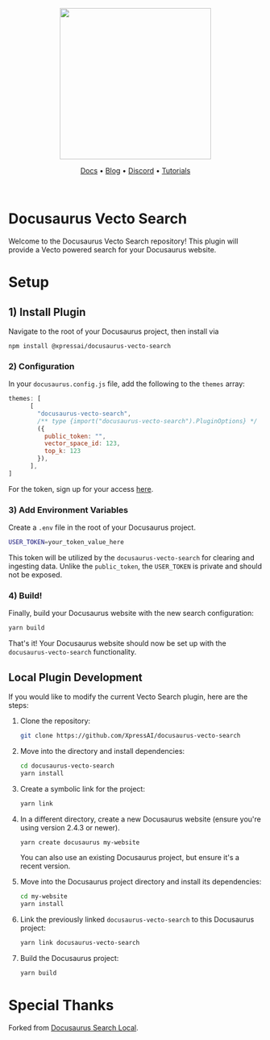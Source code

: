 <p align="center">
<a href="https://www.vecto.ai/">
<img src="https://user-images.githubusercontent.com/68586800/192857099-499146bb-5570-4702-a88f-bb4582e940c0.png" width="300"/>
</a>
</p>
<p align="center">
  <a href="https://docs.vecto.ai/">Docs</a> •
  <a href="https://www.xpress.ai/blog/">Blog</a> •
  <a href="https://discord.com/invite/wtYbXvPPfD">Discord</a> •
  <a href="https://github.com/XpressAI/vecto-tutorials">Tutorials</a>
</p>

<br>

# Docusaurus Vecto Search
Welcome to the Docusaurus Vecto Search repository! This plugin will provide a Vecto powered search for your Docusaurus website. 

# Setup
## 1) Install Plugin

Navigate to the root of your Docusaurus project, then install via
```
npm install @xpressai/docusaurus-vecto-search
```

### 2) Configuration
In your `docusaurus.config.js` file, add the following to the `themes` array:

```javascript
themes: [
      [
        "docusaurus-vecto-search",
        /** type {import("docusaurus-vecto-search").PluginOptions} */
        ({
          public_token: "",
          vector_space_id: 123,
          top_k: 123
        }),
      ],
]
```

For the token, sign up for your access [here](https://www.vecto.ai/contactus).

### 3) Add Environment Variables

Create a `.env` file in the root of your Docusaurus project.
   ```bash
   USER_TOKEN=your_token_value_here
   ```
This token will be utilized by the `docusaurus-vecto-search` for clearing and ingesting data. Unlike the `public_token`, the `USER_TOKEN` is private and should not be exposed.

### 4) Build!

Finally, build your Docusaurus website with the new search configuration:
   ```bash
   yarn build
   ```

That's it! Your Docusaurus website should now be set up with the `docusaurus-vecto-search` functionality.


## Local Plugin Development
If you would like to modify the current Vecto Search plugin, here are the steps:

1. Clone the repository:
   ```bash
   git clone https://github.com/XpressAI/docusaurus-vecto-search
   ```
2. Move into the directory and install dependencies:
   ```bash
   cd docusaurus-vecto-search
   yarn install
   ```
3. Create a symbolic link for the project:
   ```bash
   yarn link
   ```
4. In a different directory, create a new Docusaurus website (ensure you're using version 2.4.3 or newer).
   ```bash
   yarn create docusaurus my-website
   ```
   You can also use an existing Docusaurus project, but ensure it's a recent version.
 
5. Move into the Docusaurus project directory and install its dependencies:
   ```bash
   cd my-website
   yarn install
   ```
6. Link the previously linked `docusaurus-vecto-search` to this Docusaurus project:
   ```bash
   yarn link docusaurus-vecto-search
   ```
7. Build the Docusaurus project:
   ```bash
   yarn build
   ```


# Special Thanks
Forked from [Docusaurus Search Local](https://github.com/easyops-cn/docusaurus-search-local).

